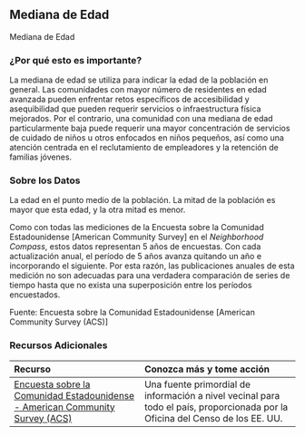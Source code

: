 ## Mediana de Edad
Mediana de Edad

### ¿Por qué esto es importante?
La mediana de edad se utiliza para indicar la edad de la población en general. Las comunidades con mayor número de residentes en edad avanzada pueden enfrentar retos específicos de accesibilidad y asequibilidad que pueden requerir servicios o infraestructura física mejorados. Por el contrario, una comunidad con una mediana de edad particularmente baja puede requerir una mayor concentración de servicios de cuidado de niños u otros enfocados en niños pequeños, así como una atención centrada en el reclutamiento de empleadores y la retención de familias jóvenes.

### Sobre los Datos
La edad en el punto medio de la población. La mitad de la población es mayor que esta edad, y la otra mitad es menor. 

Como con todas las mediciones de la Encuesta sobre la Comunidad Estadounidense \[American Community Survey] en el <i>Neighborhood Compass</i>, estos datos representan 5 años de encuestas. Con cada actualización anual, el período de 5 años avanza quitando un año e incorporando el siguiente. Por esta razón, las publicaciones anuales de esta medición no son adecuadas para una verdadera comparación de series de tiempo hasta que no exista una superposición entre los períodos encuestados.

Fuente: Encuesta sobre la Comunidad Estadounidense \[American Community Survey (ACS)] 

### Recursos Adicionales

|Recurso | Conozca más y tome acción |
|:--- | :--- |
|[Encuesta sobre la Comunidad Estadounidense - American Community Survey (ACS)](https://www2.census.gov/programs-surveys/acs/main/language_brochures/ACS_QandA_SPA_18.pdf?#) | Una fuente primordial de información a nivel vecinal para todo el país, proporcionada por la Oficina del Censo de los EE. UU.
